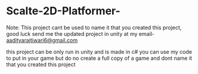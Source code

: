 # Scalte-2D-Platformer-
Note: This project cant be used to name it that you created this project, good luck send me the updated project in unity at my email- aadityarajtiwari6@gmail.com

this project can be only run in unity and is made in c# you can use my code to put in your game but do no create a full copy of a game and dont name it that you created this project
